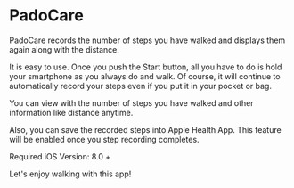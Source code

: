 # PadoCare
PadoCare records the number of steps you have walked and displays them again along with the distance.

It is easy to use. Once you push the Start button, all you have to do is hold your smartphone as you always do and walk.
Of course, it will continue to automatically record your steps even if you put it in your pocket or bag.

You can view with the number of steps you have walked and other information like distance anytime.

Also, you can save the recorded steps into Apple Health App. This feature will be enabled once you step recording completes.

Required iOS Version: 8.0 +

Let's enjoy walking with this app!

